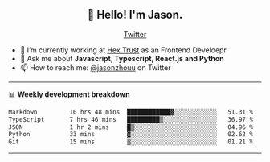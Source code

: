<h2 align="center">👋 Hello! I'm Jason.</h2>
<p align="center">
  <a href="https://twitter.com/jasonzhouu">Twitter</a>
</p>


- 🔭 I’m currently working at [Hex Trust](https://hextrust.com/) as an Frontend Develoepr
- 💬 Ask me about **Javascript, Typescript, React.js and Python**
- 📫 How to reach me: [@jasonzhouu](https://twitter.com/jasonzhouu) on Twitter

-------

📊 **Weekly development breakdown**
<!--START_SECTION:waka-->

```txt
Markdown         10 hrs 48 mins  ████████████▓░░░░░░░░░░░░   51.31 %
TypeScript       7 hrs 46 mins   █████████▒░░░░░░░░░░░░░░░   36.97 %
JSON             1 hr 2 mins     █▒░░░░░░░░░░░░░░░░░░░░░░░   04.96 %
Python           33 mins         ▓░░░░░░░░░░░░░░░░░░░░░░░░   02.62 %
Git              15 mins         ▒░░░░░░░░░░░░░░░░░░░░░░░░   01.21 %
```

<!--END_SECTION:waka-->

-------
